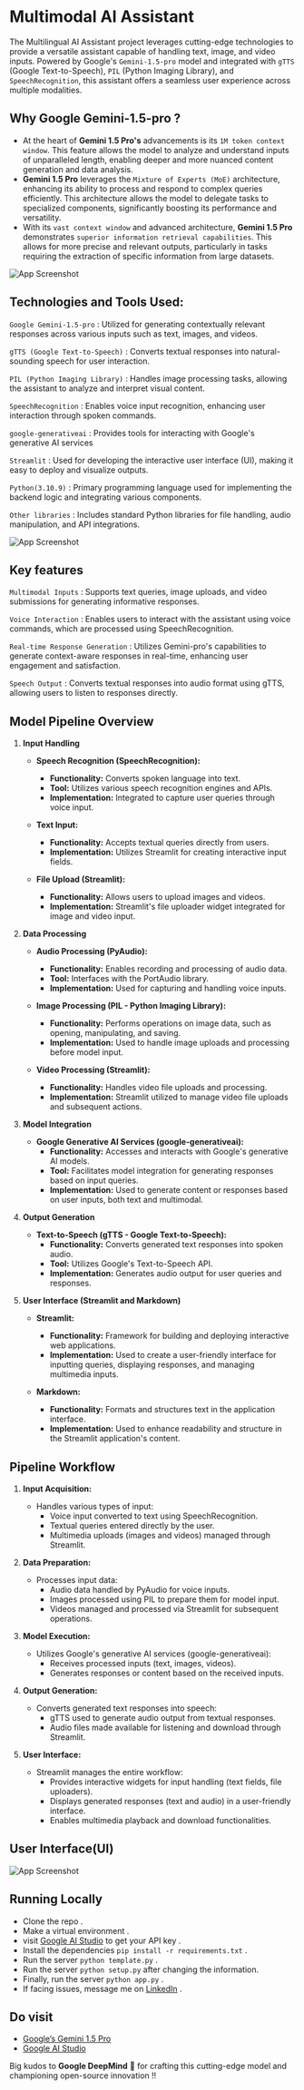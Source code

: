 
# Multimodal AI Assistant

The Multilingual AI Assistant project leverages cutting-edge technologies to provide a versatile assistant capable of handling text, image, and video inputs. Powered by Google's `Gemini-1.5-pro` model and integrated with `gTTS` (Google Text-to-Speech), `PIL` (Python Imaging Library), and `SpeechRecognition`, this assistant offers a seamless user experience across multiple modalities.

## Why Google Gemini-1.5-pro ?
- At the heart of **Gemini 1.5 Pro's** advancements is its `1M token context window`. This feature allows the model to analyze and understand inputs of unparalleled length, enabling deeper and more nuanced content generation and data analysis.
- **Gemini 1.5 Pro** leverages the `Mixture of Experts (MoE)` architecture, enhancing its ability to process and respond to complex queries efficiently. This architecture allows the model to delegate tasks to specialized components, significantly boosting its performance and versatility.
- With its `vast context window` and advanced architecture, **Gemini 1.5 Pro** demonstrates `superior information retrieval capabilities`. This allows for more precise and relevant outputs, particularly in tasks requiring the extraction of specific information from large datasets.

![App Screenshot](https://github.com/jhaayush2004/Multimodal-AI-Assistant/blob/main/visuals/Gemini-Pro-1.5.png)

## Technologies and Tools Used:

`Google Gemini-1.5-pro` : Utilized for generating contextually relevant responses across various inputs such as text, images, and videos.

`gTTS (Google Text-to-Speech)` : Converts textual responses into natural-sounding speech for user interaction.

`PIL (Python Imaging Library)` : Handles image processing tasks, allowing the assistant to analyze and interpret visual content.

`SpeechRecognition` : Enables voice input recognition, enhancing user interaction through spoken commands.

`google-generativeai` : Provides tools for interacting with Google's generative AI services

`Streamlit` : Used for developing the interactive user interface (UI), making it easy to deploy and visualize outputs.

`Python(3.10.9)` : Primary programming language used for implementing the backend logic and integrating various components.

`Other libraries` : Includes standard Python libraries for file handling, audio manipulation, and API integrations.

![App Screenshot](https://github.com/jhaayush2004/Multimodal-AI-Assistant/blob/main/visuals/1M.jpg)

## Key features

`Multimodal Inputs` : Supports text queries, image uploads, and video submissions for generating informative responses.

`Voice Interaction` : Enables users to interact with the assistant using voice commands, which are processed using SpeechRecognition.

`Real-time Response Generation` : Utilizes Gemini-pro's capabilities to generate context-aware responses in real-time, enhancing user engagement and satisfaction.

`Speech Output` : Converts textual responses into audio format using gTTS, allowing users to listen to responses directly.


## Model Pipeline Overview

1. **Input Handling**
   - **Speech Recognition (SpeechRecognition):**
     - **Functionality:** Converts spoken language into text.
     - **Tool:** Utilizes various speech recognition engines and APIs.
     - **Implementation:** Integrated to capture user queries through voice input.
   
   - **Text Input:**
     - **Functionality:** Accepts textual queries directly from users.
     - **Implementation:** Utilizes Streamlit for creating interactive input fields.

   - **File Upload (Streamlit):**
     - **Functionality:** Allows users to upload images and videos.
     - **Implementation:** Streamlit's file uploader widget integrated for image and video input.

2. **Data Processing**
   - **Audio Processing (PyAudio):**
     - **Functionality:** Enables recording and processing of audio data.
     - **Tool:** Interfaces with the PortAudio library.
     - **Implementation:** Used for capturing and handling voice inputs.

   - **Image Processing (PIL - Python Imaging Library):**
     - **Functionality:** Performs operations on image data, such as opening, manipulating, and saving.
     - **Implementation:** Used to handle image uploads and processing before model input.

   - **Video Processing (Streamlit):**
     - **Functionality:** Handles video file uploads and processing.
     - **Implementation:** Streamlit utilized to manage video file uploads and subsequent actions.

3. **Model Integration**
   - **Google Generative AI Services (google-generativeai):**
     - **Functionality:** Accesses and interacts with Google's generative AI models.
     - **Tool:** Facilitates model integration for generating responses based on input queries.
     - **Implementation:** Used to generate content or responses based on user inputs, both text and multimodal.

4. **Output Generation**
   - **Text-to-Speech (gTTS - Google Text-to-Speech):**
     - **Functionality:** Converts generated text responses into spoken audio.
     - **Tool:** Utilizes Google's Text-to-Speech API.
     - **Implementation:** Generates audio output for user queries and responses.

5. **User Interface (Streamlit and Markdown)**
   - **Streamlit:**
     - **Functionality:** Framework for building and deploying interactive web applications.
     - **Implementation:** Used to create a user-friendly interface for inputting queries, displaying responses, and managing multimedia inputs.
   
   - **Markdown:**
     - **Functionality:** Formats and structures text in the application interface.
     - **Implementation:** Used to enhance readability and structure in the Streamlit application's content.

## Pipeline Workflow

1. **Input Acquisition:**
   - Handles various types of input:
     - Voice input converted to text using SpeechRecognition.
     - Textual queries entered directly by the user.
     - Multimedia uploads (images and videos) managed through Streamlit.

2. **Data Preparation:**
   - Processes input data:
     - Audio data handled by PyAudio for voice inputs.
     - Images processed using PIL to prepare them for model input.
     - Videos managed and processed via Streamlit for subsequent operations.

3. **Model Execution:**
   - Utilizes Google's generative AI services (google-generativeai):
     - Receives processed inputs (text, images, videos).
     - Generates responses or content based on the received inputs.

4. **Output Generation:**
   - Converts generated text responses into speech:
     - gTTS used to generate audio output from textual responses.
     - Audio files made available for listening and download through Streamlit.

5. **User Interface:**
   - Streamlit manages the entire workflow:
     - Provides interactive widgets for input handling (text fields, file uploaders).
     - Displays generated responses (text and audio) in a user-friendly interface.
     - Enables multimedia playback and download functionalities.

## User Interface(UI)

![App Screenshot](https://github.com/jhaayush2004/Multimodal-AI-Assistant/blob/main/visuals/UI%20AI.png)

## Running Locally
- Clone the repo .
- Make a virtual environment .
- visit [Google AI Studio](https://ai.google.dev/aistudio) to get your API key .
- Install the dependencies `pip install -r requirements.txt` .
- Run the server `python template.py` .
- Run the server `python setup.py` after changing the information.
- Finally, run the server `python app.py` .
- If facing issues, message me on [LinkedIn](https://www.linkedin.com/in/ayush-shaurya-jha-949732214/?original_referer=https%3A%2F%2Fin%2Elinkedin%2Ecom%2F&originalSubdomain=in) .
## Do visit 
 - [Google’s Gemini 1.5 Pro](https://medium.com/google-cloud/googles-gemini-1-5-pro-revolutionizing-ai-with-a-1m-token-context-window-bfea5adfd35f)
 - [Google AI Studio](https://ai.google.dev/aistudio)
 
Big kudos to **Google DeepMind** 🚀 for crafting this cutting-edge model and championing open-source innovation !!



